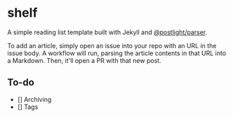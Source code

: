 # shelf

A simple reading list template built with Jekyll and [@postlight/parser][1].

To add an article, simply open an issue into your repo with an URL in the issue body. A workflow will run, parsing the article contents in that URL into a Markdown. Then, it'll open a PR with that new post.

## To-do

- [] Archiving
- [] Tags

[1]: https://github.com/postlight/parser
